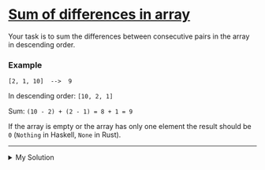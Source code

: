 # [Sum of differences in array](https://www.codewars.com/kata/5b73fe9fb3d9776fbf00009e)

Your task is to sum the differences between consecutive pairs in the array in descending order.

### Example

```
[2, 1, 10]  -->  9
```

In descending order: `[10, 2, 1]`

Sum: `(10 - 2) + (2 - 1) = 8 + 1 = 9`

If the array is empty or the array has only one element the result should be `0` (`Nothing` in Haskell, `None` in Rust).

---

<details><summary>My Solution</summary>

```js
function sumOfDifferences(arr) {
  return arr.length === 0 ? 0 : Math.max(...arr) - Math.min(...arr);
}
```

</details>
